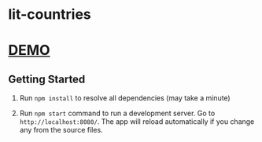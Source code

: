 # lit-countries
# [DEMO](https://idcuadro82.github.io/todo-app-vanilla-javascript/)

## Getting Started
1. Run `npm install` to resolve all dependencies (may take a minute)

2. Run `npm start` command to run a development server. Go to `http://localhost:8080/`.
The app will reload automatically if you change any from the source files.
